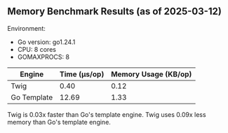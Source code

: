 
## Memory Benchmark Results (as of 2025-03-12)

Environment:
- Go version: go1.24.1
- CPU: 8 cores
- GOMAXPROCS: 8

| Engine      | Time (µs/op) | Memory Usage (KB/op) |
|-------------|--------------|----------------------|
| Twig        | 0.40         | 0.12                 |
| Go Template | 12.69         | 1.33                 |

Twig is 0.03x faster than Go's template engine.
Twig uses 0.09x less memory than Go's template engine.
